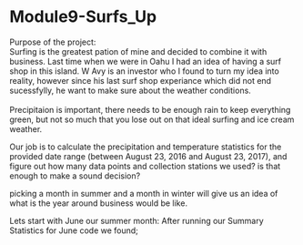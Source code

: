 # Module9-Surfs_Up


Purpose of the project:
<br>
Surfing is the greatest pation of mine and decided to combine it with business. Last time when we were in Oahu I had an idea of having a surf shop in this island.
W Avy is an investor who I found to turn my idea into reality, however since his last surf shop experiance which did not end sucessfylly, he want to make sure about the weather conditions.<br>
<br>
Precipitaion is important, there needs to be enough rain to keep everything green, but not so much that you lose out on that ideal surfing and ice cream weather. 

Our job is to calculate the precipitation and temperature statistics for the provided date range (between August 23, 2016 and August 23, 2017), 
and figure out how many data points and collection stations we used? is that enough to make a sound decision?

picking a month in summer and a month in winter will give us an idea of what is the year around business would be like.

Lets start with June our summer month: After running our Summary Statistics for June code we found;
